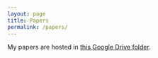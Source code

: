 ```yaml
---
layout: page
title: Papers
permalink: /papers/
---
```


My papers are hosted in [this Google Drive folder](https://drive.google.com/drive/folders/1hh_pcAjkEz5P0JGB_qXQ1ThLXFI17s6p?usp=sharing).
